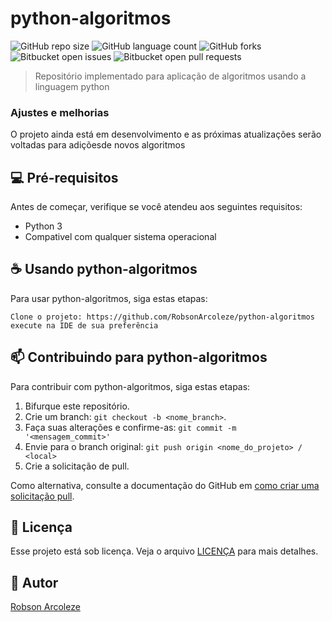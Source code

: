 # python-algoritmos



![GitHub repo size](https://img.shields.io/github/repo-size/RobsonArcoleze/python-algoritmos?style=for-the-badge)
![GitHub language count](https://img.shields.io/github/languages/count/RobsonArcoleze/python-algoritmos?style=for-the-badge)
![GitHub forks](https://img.shields.io/github/forks/RobsonArcoleze/python-algoritmos?style=for-the-badge)
![Bitbucket open issues](https://img.shields.io/bitbucket/issues/RobsonArcoleze/python-algoritmos?style=for-the-badge)
![Bitbucket open pull requests](https://img.shields.io/bitbucket/pr-raw/RobsonArcoleze/python-algoritmos?style=for-the-badge)


> Repositório implementado para aplicação de algoritmos usando a linguagem python

### Ajustes e melhorias

O projeto ainda está em desenvolvimento e as próximas atualizações serão voltadas para adiçõesde novos algoritmos



## 💻 Pré-requisitos

Antes de começar, verifique se você atendeu aos seguintes requisitos:

- Python 3
- Compativel com qualquer sistema operacional


## ☕ Usando python-algoritmos

Para usar python-algoritmos, siga estas etapas:

```
Clone o projeto: https://github.com/RobsonArcoleze/python-algoritmos
execute na IDE de sua preferência
```



## 📫 Contribuindo para python-algoritmos

Para contribuir com python-algoritmos, siga estas etapas:

1. Bifurque este repositório.
2. Crie um branch: `git checkout -b <nome_branch>`.
3. Faça suas alterações e confirme-as: `git commit -m '<mensagem_commit>'`
4. Envie para o branch original: `git push origin <nome_do_projeto> / <local>`
5. Crie a solicitação de pull.

Como alternativa, consulte a documentação do GitHub em [como criar uma solicitação pull](https://help.github.com/en/github/collaborating-with-issues-and-pull-requests/creating-a-pull-request).


## 📝 Licença

Esse projeto está sob licença. Veja o arquivo [LICENÇA](LICENSE) para mais detalhes.


## 🤝 Autor

[Robson Arcoleze](https://www.linkedin.com/in/robsonarcoleze/)
